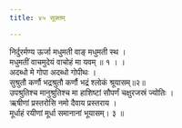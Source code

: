 ```yaml
---
title: ४५ सूक्तम्

---
```

निर्दुरर्मण्य ऊर्जा मधुमती वाङ् मधुमती स्थ ।  
मधुमतीं वाचमुदेयं वाचोहं मा यवम् ॥ १ । ।  
अदब्धो मे गोपा अदब्धो गोपीथः ।  
सुश्रुतौ कर्णौ भद्रश्रुतौ कर्णौ भद्रं श्लोकं श्रूयासम्॥२॥  
उपश्रुतिश्च मानुश्रुतिश्च मा हाशिष्टां सौपर्णं चक्षुरजस्रं ज्योतिः ।  
ऋषीणां प्रस्तरोसि नमो दैवाय प्रस्तराय ।  
मूर्धाहं रयीणां मूर्धा समानानां भूयासम्। ३ ॥  
  